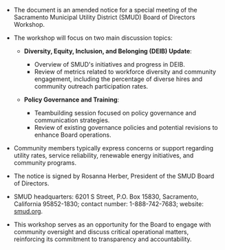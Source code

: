 - The document is an amended notice for a special meeting of the Sacramento Municipal Utility District (SMUD) Board of Directors Workshop.
- The workshop will focus on two main discussion topics:
  - **Diversity, Equity, Inclusion, and Belonging (DEIB) Update**:
    - Overview of SMUD's initiatives and progress in DEIB.
    - Review of metrics related to workforce diversity and community engagement, including the percentage of diverse hires and community outreach participation rates.
  
  - **Policy Governance and Training**:
    - Teambuilding session focused on policy governance and communication strategies.
    - Review of existing governance policies and potential revisions to enhance Board operations.

- Community members typically express concerns or support regarding utility rates, service reliability, renewable energy initiatives, and community programs.
- The notice is signed by Rosanna Herber, President of the SMUD Board of Directors.
- SMUD headquarters: 6201 S Street, P.O. Box 15830, Sacramento, California 95852-1830; contact number: 1-888-742-7683; website: [smud.org](https://www.smud.org).
- This workshop serves as an opportunity for the Board to engage with community oversight and discuss critical operational matters, reinforcing its commitment to transparency and accountability.

